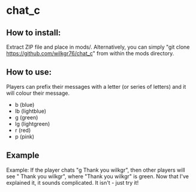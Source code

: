 # chat_c
## How to install:
Extract ZIP file and place in mods/. Alternatively, you can simply "git clone https://github.com/wilkgr76/chat_c" from within the mods directory.
## How to use:
Players can prefix their messages with a letter (or series of letters) and it will colour their message. 
* b (blue)
* lb (lightblue)
* g (green)
* lg (lightgreen)
* r (red)
* p (pink)

## Example
Example: If the player chats "g Thank you wilkgr", then other players will see "<you> Thank you wilkgr", where "Thank you wilkgr" is green. Now that I've explained it, it sounds complicated. It isn't - just try it!
